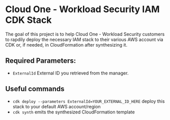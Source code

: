 # Cloud One - Workload Security IAM CDK Stack

The goal of this project is to help Cloud One - Workload Security customers to rapdily deploy the necessary IAM stack to their various AWS account via CDK or, if needed, in CloudFormation after synthesizing it.

## Required Parameters:

 * `ExternalId`                                                     External ID you retrieved from the manager.

## Useful commands

 * `cdk deploy --parameters ExternalId=YOUR_EXTERNAL_ID_HERE`       deploy this stack to your default AWS account/region
 * `cdk synth`                                                      emits the synthesized CloudFormation template
